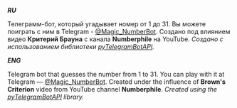 _______RU_______

Телеграмм-бот, который угадывает номер от 1 до 31.
Вы можете поиграть с ним в Telegram - [@Magic_NumberBot](https://t.me/Magic_NumberBot).
Создано под влиянием видео **Критерий Брауна** с канала **Numberphile** на YouTube.
_Создано с использованием библиотеки [pyTelegramBotAPI](https://github.com/eternnoir/pyTelegramBotAPI)._

_______ENG_______

Telegram bot that guesses the number from 1 to 31. 
You can play with it at Telegram — [@Magic_NumberBot](https://t.me/Magic_NumberBot).
Created under the influence of **Brown's Criterion** video from YouTube channel **Numberphile**.
_Created using the [pyTelegramBotAPI](https://github.com/eternnoir/pyTelegramBotAPI) library._
